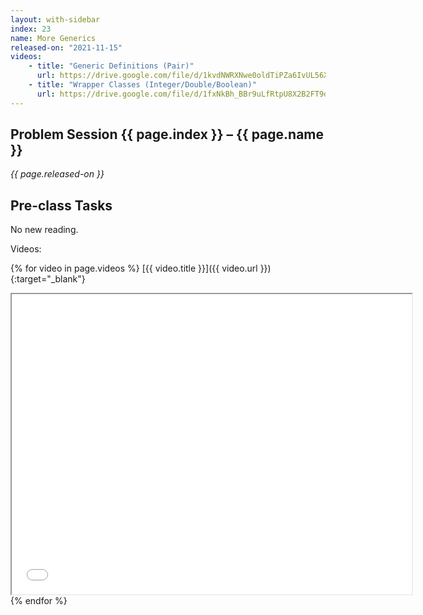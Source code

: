 ```yaml
---
layout: with-sidebar
index: 23
name: More Generics
released-on: "2021-11-15"
videos:
    - title: "Generic Definitions (Pair)"
      url: https://drive.google.com/file/d/1kvdNWRXNwe0oldTiPZa6IvUL56XPUo0X
    - title: "Wrapper Classes (Integer/Double/Boolean)"
      url: https://drive.google.com/file/d/1fxNkBh_BBr9uLfRtpU8X2B2FT9dq9Lne
---
```


## Problem Session {{ page.index }} – {{ page.name }}

_{{ page.released-on }}_

## Pre-class Tasks

No new reading.

Videos:

{% for video in page.videos %}
[{{ video.title }}]({{ video.url }}){:target="_blank"}
<iframe src="{{ video.url }}/preview" width="640" height="480" allow="autoplay"></iframe>
{% endfor %}